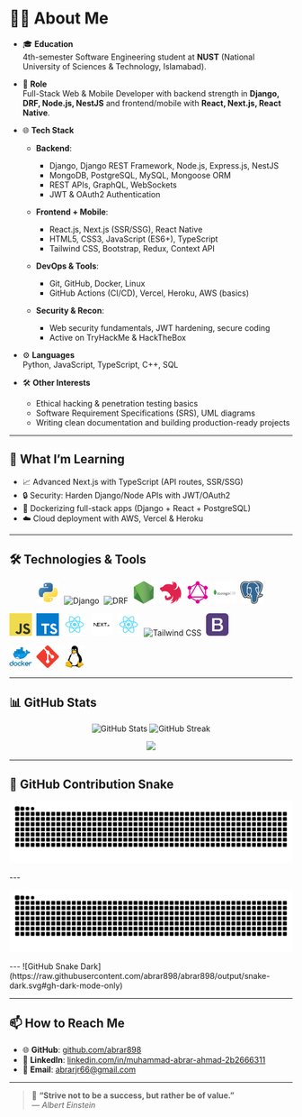 <!--
  ╔════════════════════════════════════════════════════════════════╗
  ║                                                                ║
  ║    Hello there! 👋 I’m Muhammad Abrar Ahmad, a 4th-semester     ║
  ║    Software Engineering student at NUST.                       ║
  ║    I specialize in full-stack web development with Django,     ║
  ║    Node.js/Express, and React/Next.js. I love building         ║
  ║    scalable backend services and intuitive cross-platform UIs. ║
  ║                                                                ║
  ╚════════════════════════════════════════════════════════════════╝
-->

# 👨‍💻 About Me
- 🎓 **Education**  
  4th-semester Software Engineering student at **NUST** (National University of Sciences & Technology, Islamabad).

- 💼 **Role**  
  Full-Stack Web & Mobile Developer with backend strength in **Django, DRF, Node.js, NestJS** and frontend/mobile with **React, Next.js, React Native**.

- 🌐 **Tech Stack**  
  - **Backend**:  
    - Django, Django REST Framework, Node.js, Express.js, NestJS  
    - MongoDB, PostgreSQL, MySQL, Mongoose ORM  
    - REST APIs, GraphQL, WebSockets  
    - JWT & OAuth2 Authentication  

  - **Frontend + Mobile**:  
    - React.js, Next.js (SSR/SSG), React Native  
    - HTML5, CSS3, JavaScript (ES6+), TypeScript  
    - Tailwind CSS, Bootstrap, Redux, Context API  

  - **DevOps & Tools**:  
    - Git, GitHub, Docker, Linux  
    - GitHub Actions (CI/CD), Vercel, Heroku, AWS (basics)  

  - **Security & Recon**:  
    - Web security fundamentals, JWT hardening, secure coding  
    - Active on TryHackMe & HackTheBox  

- ⚙️ **Languages**  
  Python, JavaScript, TypeScript, C++, SQL  

- 🛠️ **Other Interests**  
  - Ethical hacking & penetration testing basics  
  - Software Requirement Specifications (SRS), UML diagrams  
  - Writing clean documentation and building production-ready projects  

---

## 🎯 What I’m Learning
- 📈 Advanced Next.js with TypeScript (API routes, SSR/SSG)  
- 🔒 Security: Harden Django/Node APIs with JWT/OAuth2  
- 🐳 Dockerizing full-stack apps (Django + React + PostgreSQL)  
- ☁️ Cloud deployment with AWS, Vercel & Heroku  

---

## 🛠️ Technologies & Tools
<p align="center">
  <!-- Backend -->
  <img alt="Python" height="40" src="https://raw.githubusercontent.com/github/explore/main/topics/python/python.png" />&nbsp;
  <img alt="Django" height="40" src="https://raw.githubusercontent.com/github/explore/main/topics/django/icon.png" />&nbsp;
  <img alt="DRF" height="40" src="https://raw.githubusercontent.com/encode/django-rest-framework/main/docs/_static/rest-framework-logo.png" />&nbsp;
  <img alt="Node.js" height="40" src="https://raw.githubusercontent.com/github/explore/main/topics/nodejs/nodejs.png" />&nbsp;
  <img alt="NestJS" height="40" src="https://raw.githubusercontent.com/github/explore/main/topics/nestjs/nestjs.png" />&nbsp;
  <img alt="GraphQL" height="40" src="https://raw.githubusercontent.com/github/explore/main/topics/graphql/graphql.png" />&nbsp;
  <img alt="MongoDB" height="40" src="https://raw.githubusercontent.com/github/explore/main/topics/mongodb/mongodb.png" />&nbsp;
  <img alt="PostgreSQL" height="40" src="https://raw.githubusercontent.com/github/explore/main/topics/postgresql/postgresql.png" />&nbsp;

  <!-- Frontend -->
  <img alt="JavaScript" height="40" src="https://raw.githubusercontent.com/github/explore/main/topics/javascript/javascript.png" />&nbsp;
  <img alt="TypeScript" height="40" src="https://raw.githubusercontent.com/github/explore/main/topics/typescript/typescript.png" />&nbsp;
  <img alt="React" height="40" src="https://raw.githubusercontent.com/github/explore/main/topics/react/react.png" />&nbsp;
  <img alt="Next.js" height="40" src="https://raw.githubusercontent.com/github/explore/main/topics/nextjs/nextjs.png" />&nbsp;
  <img alt="React Native" height="40" src="https://raw.githubusercontent.com/github/explore/main/topics/react-native/react-native.png" />&nbsp;
  <img alt="Tailwind CSS" height="40" src="https://raw.githubusercontent.com/github/explore/main/topics/tailwind-css/icon.png" />&nbsp;
  <img alt="Bootstrap" height="40" src="https://raw.githubusercontent.com/github/explore/main/topics/bootstrap/bootstrap.png" />&nbsp;

  <!-- Tools -->
  <img alt="Docker" height="40" src="https://raw.githubusercontent.com/github/explore/main/topics/docker/docker.png" />&nbsp;
  <img alt="Git" height="40" src="https://raw.githubusercontent.com/github/explore/main/topics/git/git.png" />&nbsp;
  <img alt="Linux" height="40" src="https://raw.githubusercontent.com/github/explore/main/topics/linux/linux.png" />&nbsp;
</p>

---

## 📊 GitHub Stats
<p align="center">
  <img src="https://github-readme-stats.vercel.app/api?username=abrar898&show_icons=true&theme=radical" alt="GitHub Stats" height="180"/>
  <img src="https://github-readme-streak-stats.herokuapp.com/?user=abrar898&theme=radical" alt="GitHub Streak" height="180"/>
</p>

<p align="center">
  <img src="https://github-readme-stats.vercel.app/api/top-langs/?username=abrar898&layout=compact&theme=radical" height="180"/>
</p>

---

## 🐍 GitHub Contribution Snake
<p align="center">
  <img src="https://raw.githubusercontent.com/abrar898/abrar898/output/snake-light.svg#gh-light-mode-only"alt="snake animation"/>
<!--   <img src="https://raw.githubusercontent.com/abrar898/abrar898/output/snake.svg" alt="snake animation" /> -->
</p>
---
<p align="center">
<img src="https://raw.githubusercontent.com/abrar898/abrar898/output/snake-light.svg#gh-light-mode-only"alt="snake animation"/>
</p>
---
![GitHub Snake Dark](https://raw.githubusercontent.com/abrar898/abrar898/output/snake-dark.svg#gh-dark-mode-only)



---
## 📫 How to Reach Me
- 🌐 **GitHub**: [github.com/abrar898](https://github.com/abrar898)  
- 💼 **LinkedIn**: [linkedin.com/in/muhammad-abrar-ahmad-2b2666311](https://www.linkedin.com/in/muhammad-abrar-ahmad-2b2666311/)  
- 📧 **Email**: abrarjr66@gmail.com  

---

> 💬 **“Strive not to be a success, but rather be of value.”**  
> — *Albert Einstein*

